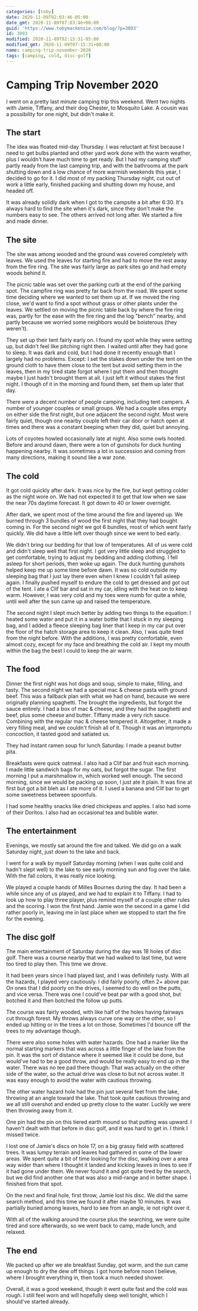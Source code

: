 ```yaml
---
categories: [toby]
date: 2020-11-09T02:03:46-05:00
date_gmt: 2020-11-09T07:03:46+00:00
guid: 'https://www.tobymackenzie.com/blog/?p=3093'
id: 3093
modified: 2020-11-09T02:15:31-05:00
modified_gmt: 2020-11-09T07:15:31+00:00
name: camping-trip-november-2020
tags: [camping, cold, disc-golf]
---
```


Camping Trip November 2020
==========================

I went on a pretty last minute camping trip this weekend.<!--more-->  Went two nights with Jamie, Tiffany, and their dog Chester, to Mosquito Lake.  A cousin was a possibility for one night, but didn't make it.

The start
------

The idea was floated mid-day Thursday.  I was reluctant at first because I need to get bulbs planted and other yard work done with the warm weather, plus I wouldn't have much time to get ready.  But I had my camping stuff partly ready from the last camping trip, and with the bathrooms at the park shutting down and a low chance of more warmish weekends this year, I decided to go for it.  I did most of my packing Thursday night, cut out of work a little early, finished packing and shutting down my house, and headed off.

It was already solidly dark when I got to the campsite a bit after 6:30.  It's always hard to find the site when it's dark, since they don't make the numbers easy to see.  The others arrived not long after.  We started a fire and made dinner.

The site
-----

The site was among wooded and the ground was covered completely with leaves.  We used the leaves for starting fire and had to move the rest away from the fire ring.  The site was fairly large as park sites go and had empty woods behind it.

The picnic table was set over the parking curb at the end of the parking spot.  The campfire ring was pretty far back from the road.  We spent some time deciding where we wanted to set them up at.  If we moved the ring close, we'd want to find a spot without grass or other plants under the leaves.  We settled on moving the picnic table back by where the fire ring was, partly for the ease with the fire ring and the log "bench" nearby, and partly because we worried some neighbors would be boisterous (they weren't).

They set up their tent fairly early on.  I found my spot while they were setting up, but didn't feel like pitching right then.  I waited until after they had gone to sleep.  It was dark and cold, but I had done it recently enough that I largely had no problems.  Except: I set the stakes down under the tent on the ground cloth to have them close to the tent but avoid setting them in the leaves, then in my tired state forgot where I put them and then thought maybe I just hadn't brought them at all.  I just left it without stakes the first night.  I though of it in the morning and found them, set them up later that day.

There were a decent number of people camping, including tent campers.  A number of younger couples or small groups.  We had a couple sites empty on either side the first night, but one adjacent the second night.  Most were fairly quiet, though one nearby couple left their car door or hatch open at times and there was a constant beeping when they did, quiet but annoying.

Lots of coyotes howled occasionally late at night.  Also some owls hooted.  Before and around dawn, there were a ton of gunshots for duck hunting happening nearby.  It was sometimes a lot in succession and coming from many directions, making it sound like a war zone.

The cold
-----

It got cold quickly after dark.  It was nice by the fire, but kept getting colder as the night wore on.  We had not expected it to get that low when we saw the near 70s daytime forecast.  It got down to 40 or lower overnight.

After dark, we spent most of the time around the fire and layered up.  We burned through 3 bundles of wood the first night that they had bought coming in.  For the second night we got 6 bundles, most of which went fairly quickly.  We did have a little left over though since we went to bed early.

We didn't bring our bedding for that low of temperatures.  All of us were cold and didn't sleep well that first night.  I got very little sleep and struggled to get comfortable, trying to adjust my bedding and adding clothing.  I fell asleep for short periods, then woke up again.  The duck hunting gunshots helped keep me up some time before dawn.  It was so cold outside my sleeping bag that I just lay there even when I knew I couldn't fall asleep again.  I finally pushed myself to endure the cold to get dressed and got out of the tent.  I ate a Clif bar and sat in my car, idling with the heat on to keep warm.  However, I was very cold and my toes were numb for quite a while, until well after the sun came up and raised the temperature.

The second night I slept much better by adding two things to the equation:  I heated some water and put it in a water bottle that I stuck in my sleeping bag, and I added a fleece sleeping bag liner that I keep in my car put over the floor of the hatch storage area to keep it clean.  Also, I was quite tired from the night before.  With the additions, I was pretty  comfortable, even almost cozy, except for my face and breathing the cold air.  I kept my mouth within the bag the best I could to keep the air warm.

The food
-----

Dinner the first night was hot dogs and soup, simple to make, filling, and tasty.  The second night we had a special mac & cheese pasta with ground beef.  This was a fallback plan with what we had on hand, because we were originally planning spaghetti.  The brought the ingredients, but forgot the sauce entirely.  I had a box of mac & cheese, and they had the spaghetti and beef, plus some cheese and butter.  Tiffany made a very rich sauce.  Combining with the regular mac & cheese tempered it.  Altogether, it made a very filling meal, and we couldn't finish all of it.  Though it was an impromptu concoction, it tasted good and satiated us.

They had instant ramen soup for lunch Saturday.  I made a peanut butter pita.

Breakfasts were quick oatmeal.  I also had a Clif bar and fruit each morning.  I made little sandwich bags for my oats, but forgot the sugar.  The first morning I put a marshmallow in, which worked well enough.  The second morning, since we would be packing up soon, I just ate it plain.  It was fine at first but got a bit bleh as I ate more of it.  I used a banana and Clif bar to get some sweetness between spoonfuls.

I had some healthy snacks like dried chickpeas and apples.  I also had some of their Doritos.  I also had an occasional tea and bubble water.

The entertainment
-----

Evenings, we mostly sat around the fire and talked.  We did go on a walk Saturday night, just down to the lake and back.

I went for a walk by myself Saturday morning (when I was quite cold and hadn't slept well) to the lake to see early morning sun and fog over the lake.  With the fall colors, it was really nice looking.

We played a couple hands of Milles Bournes during the day.  It had been a while since any of us played, and we had to explain it to Tiffany.  I had to look up how to play three player, plus remind myself of a couple other rules and the scoring.  I won the first hand.  Jamie won the second in a game I did rather poorly in, leaving me in last place when we stopped to start the fire for the evening.

The disc golf
-----

The main entertainment of Saturday during the day was 18 holes of disc golf.  There was a course nearby that we had walked to last time, but were too tired to play then.  This time we drove.

It had been years since I had played last, and I was definitely rusty.  With all the hazards, I played very cautiously.  I did fairly poorly, often 2+ above par.  On ones that I did poorly on the drives, I seemed to do well on the putts, and vice versa.  There was one I could've beat par with a good shot, but botched it and then botched the follow up putts.

The course was fairly wooded, with like half of the holes having fairways cut through forest.  My throws always curve one way or the other, so I ended up hitting or in the trees a lot on those.  Sometimes I'd bounce off the trees to my advantage though.

There were also some holes with water hazards.  One had a marker like the normal starting markers that was across a little finger of the lake from the pin.  It was the sort of distance where it seemed like it could be done, but would've had to be a good throw, and would be really easy to end up in the water.  There was no tee pad there though:  That was actually on the other side of the water, so the actual drive was close to but not across water.  It was easy enough to avoid the water with cautious throwing.

The other water hazard hole had the pin just several feet from the lake, throwing at an angle toward the lake.  That took quite cautious throwing and we all still overshot and ended up pretty close to the water.  Luckily we were then throwing away from it.

One pin had the pin on this tiered earth mound so that putting was upward.  I haven't dealt with that before in disc golf, and it was hard to get in.  I think I missed twice.

I lost one of Jamie's discs on hole 17, on a big grassy field with scattered trees.  It was lumpy terrain and leaves had gathered in some of the lower areas.  We spent quite a bit of time looking for the disc, walking over a area way wider than where I thought it landed and kicking leaves in lines to see if it had gone under them.  We never found it and got quite tired by the search, but we did find another one that was also a mid-range and in better shape.  I finished from that spot.

On the next and final hole, first throw, Jamie lost his disc.  We did the same search method, and this time we found it after maybe 10 minutes.  It was partially buried among leaves, hard to see from an angle, ie not right over it.

With all of the walking around the course plus the searching, we were quite tired and sore afterwards, so we went back to camp, made lunch, and relaxed.

The end
-----

We packed up after we ate breakfast Sunday, got warm, and the sun came up enough to dry the dew off things.  I got home before noon I believe, where I brought everything in, then took a much needed shower.

Overall, it was a good weekend, though it went quite fast and the cold was rough.  I still feel worn and will hopefully sleep well tonight, which I should've started already.
